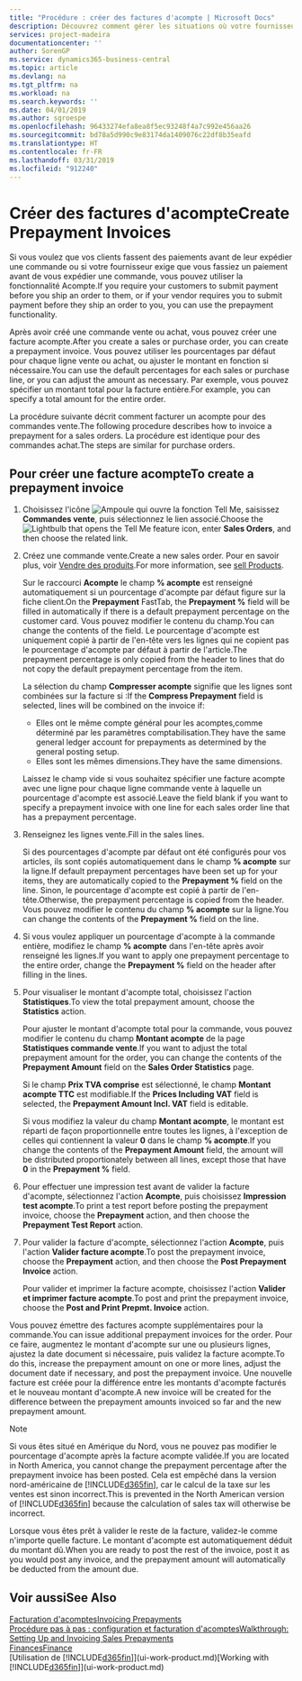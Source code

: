 ```yaml
---
title: "Procédure : créer des factures d'acompte | Microsoft Docs"
description: Découvrez comment gérer les situations où votre fournisseur ou vous-même exigez un acompte.
services: project-madeira
documentationcenter: ''
author: SorenGP
ms.service: dynamics365-business-central
ms.topic: article
ms.devlang: na
ms.tgt_pltfrm: na
ms.workload: na
ms.search.keywords: ''
ms.date: 04/01/2019
ms.author: sgroespe
ms.openlocfilehash: 96433274efa8ea8f5ec93248f4a7c992e456aa26
ms.sourcegitcommit: bd78a5d990c9e83174da1409076c22df8b35eafd
ms.translationtype: HT
ms.contentlocale: fr-FR
ms.lasthandoff: 03/31/2019
ms.locfileid: "912240"
---
```

# <a name="create-prepayment-invoices"></a><span data-ttu-id="165c8-103">Créer des factures d'acompte</span><span class="sxs-lookup"><span data-stu-id="165c8-103">Create Prepayment Invoices</span></span>
<span data-ttu-id="165c8-104">Si vous voulez que vos clients fassent des paiements avant de leur expédier une commande ou si votre fournisseur exige que vous fassiez un paiement avant de vous expédier une commande, vous pouvez utiliser la fonctionnalité Acompte.</span><span class="sxs-lookup"><span data-stu-id="165c8-104">If you require your customers to submit payment before you ship an order to them, or if your vendor requires you to submit payment before they ship an order to you, you can use the prepayment functionality.</span></span>  

<span data-ttu-id="165c8-105">Après avoir créé une commande vente ou achat, vous pouvez créer une facture acompte.</span><span class="sxs-lookup"><span data-stu-id="165c8-105">After you create a sales or purchase order, you can create a prepayment invoice.</span></span> <span data-ttu-id="165c8-106">Vous pouvez utiliser les pourcentages par défaut pour chaque ligne vente ou achat, ou ajuster le montant en fonction si nécessaire.</span><span class="sxs-lookup"><span data-stu-id="165c8-106">You can use the default percentages for each sales or purchase line, or you can adjust the amount as necessary.</span></span> <span data-ttu-id="165c8-107">Par exemple, vous pouvez spécifier un montant total pour la facture entière.</span><span class="sxs-lookup"><span data-stu-id="165c8-107">For example, you can specify a total amount for the entire order.</span></span>  

<span data-ttu-id="165c8-108">La procédure suivante décrit comment facturer un acompte pour des commandes vente.</span><span class="sxs-lookup"><span data-stu-id="165c8-108">The following procedure describes how to invoice a prepayment for a sales orders.</span></span> <span data-ttu-id="165c8-109">La procédure est identique pour des commandes achat.</span><span class="sxs-lookup"><span data-stu-id="165c8-109">The steps are similar for purchase orders.</span></span>  

## <a name="to-create-a-prepayment-invoice"></a><span data-ttu-id="165c8-110">Pour créer une facture acompte</span><span class="sxs-lookup"><span data-stu-id="165c8-110">To create a prepayment invoice</span></span>  
1. <span data-ttu-id="165c8-111">Choisissez l'icône ![Ampoule qui ouvre la fonction Tell Me](media/ui-search/search_small.png "Dites-moi ce que vous voulez faire"), saisissez **Commandes vente**, puis sélectionnez le lien associé.</span><span class="sxs-lookup"><span data-stu-id="165c8-111">Choose the ![Lightbulb that opens the Tell Me feature](media/ui-search/search_small.png "Tell me what you want to do") icon, enter **Sales Orders**, and then choose the related link.</span></span>  
2. <span data-ttu-id="165c8-112">Créez une commande vente.</span><span class="sxs-lookup"><span data-stu-id="165c8-112">Create a new sales order.</span></span> <span data-ttu-id="165c8-113">Pour en savoir plus, voir [Vendre des produits](sales-how-sell-products.md).</span><span class="sxs-lookup"><span data-stu-id="165c8-113">For more information, see [sell Products](sales-how-sell-products.md).</span></span>  

    <span data-ttu-id="165c8-114">Sur le raccourci **Acompte** le champ **% acompte** est renseigné automatiquement si un pourcentage d'acompte par défaut figure sur la fiche client.</span><span class="sxs-lookup"><span data-stu-id="165c8-114">On the **Prepayment** FastTab, the **Prepayment %** field will be filled in automatically if there is a default prepayment percentage on the customer card.</span></span> <span data-ttu-id="165c8-115">Vous pouvez modifier le contenu du champ.</span><span class="sxs-lookup"><span data-stu-id="165c8-115">You can change the contents of the field.</span></span> <span data-ttu-id="165c8-116">Le pourcentage d'acompte est uniquement copié à partir de l'en-tête vers les lignes qui ne copient pas le pourcentage d'acompte par défaut à partir de l'article.</span><span class="sxs-lookup"><span data-stu-id="165c8-116">The prepayment percentage is only copied from the header to lines that do not copy the default prepayment percentage from the item.</span></span>  

    <span data-ttu-id="165c8-117">La sélection du champ **Compresser acompte** signifie que les lignes sont combinées sur la facture si :</span><span class="sxs-lookup"><span data-stu-id="165c8-117">If the **Compress Prepayment** field is selected, lines will be combined on the invoice if:</span></span>  
    - <span data-ttu-id="165c8-118">Elles ont le même compte général pour les acomptes,comme déterminé par les paramètres comptabilisation.</span><span class="sxs-lookup"><span data-stu-id="165c8-118">They have the same general ledger account for prepayments as determined by the general posting setup.</span></span>  
    - <span data-ttu-id="165c8-119">Elles sont les mêmes dimensions.</span><span class="sxs-lookup"><span data-stu-id="165c8-119">They have the same dimensions.</span></span>  

    <span data-ttu-id="165c8-120">Laissez le champ vide si vous souhaitez spécifier une facture acompte avec une ligne pour chaque ligne commande vente à laquelle un pourcentage d'acompte est associé.</span><span class="sxs-lookup"><span data-stu-id="165c8-120">Leave the field blank if you want to specify a prepayment invoice with one line for each sales order line that has a prepayment percentage.</span></span>  

3. <span data-ttu-id="165c8-121">Renseignez les lignes vente.</span><span class="sxs-lookup"><span data-stu-id="165c8-121">Fill in the sales lines.</span></span>  

    <span data-ttu-id="165c8-122">Si des pourcentages d'acompte par défaut ont été configurés pour vos articles, ils sont copiés automatiquement dans le champ **% acompte** sur la ligne.</span><span class="sxs-lookup"><span data-stu-id="165c8-122">If default prepayment percentages have been set up for your items, they are automatically copied to the **Prepayment %** field on the line.</span></span> <span data-ttu-id="165c8-123">Sinon, le pourcentage d'acompte est copié à partir de l'en-tête.</span><span class="sxs-lookup"><span data-stu-id="165c8-123">Otherwise, the prepayment percentage is copied from the header.</span></span> <span data-ttu-id="165c8-124">Vous pouvez modifier le contenu du champ **% acompte** sur la ligne.</span><span class="sxs-lookup"><span data-stu-id="165c8-124">You can change the contents of the **Prepayment %** field on the line.</span></span>  
4. <span data-ttu-id="165c8-125">Si vous voulez appliquer un pourcentage d'acompte à la commande entière, modifiez le champ **% acompte** dans l'en\-tête après avoir renseigné les lignes.</span><span class="sxs-lookup"><span data-stu-id="165c8-125">If you want to apply one prepayment percentage to the entire order, change the **Prepayment %** field on the header after filling in the lines.</span></span>  
5. <span data-ttu-id="165c8-126">Pour visualiser le montant d'acompte total, choisissez l'action **Statistiques**.</span><span class="sxs-lookup"><span data-stu-id="165c8-126">To view the total prepayment amount, choose the **Statistics** action.</span></span>

    <span data-ttu-id="165c8-127">Pour ajuster le montant d'acompte total pour la commande, vous pouvez modifier le contenu du champ **Montant acompte** de la page **Statistiques commande vente**.</span><span class="sxs-lookup"><span data-stu-id="165c8-127">If you want to adjust the total prepayment amount for the order, you can change the contents of the **Prepayment Amount** field on the **Sales Order Statistics** page.</span></span>  

    <span data-ttu-id="165c8-128">Si le champ **Prix TVA comprise** est sélectionné, le champ **Montant acompte TTC** est modifiable.</span><span class="sxs-lookup"><span data-stu-id="165c8-128">If the **Prices Including VAT** field is selected, the **Prepayment Amount Incl. VAT** field is editable.</span></span>  

    <span data-ttu-id="165c8-129">Si vous modifiez la valeur du champ **Montant acompte**, le montant est réparti de façon proportionnelle entre toutes les lignes, à l'exception de celles qui contiennent la valeur **0** dans le champ **% acompte**.</span><span class="sxs-lookup"><span data-stu-id="165c8-129">If you change the contents of the **Prepayment Amount** field, the amount will be distributed proportionately between all lines, except those that have **0** in the **Prepayment %** field.</span></span>  
6. <span data-ttu-id="165c8-130">Pour effectuer une impression test avant de valider la facture d'acompte, sélectionnez l'action **Acompte**, puis choisissez **Impression test acompte**.</span><span class="sxs-lookup"><span data-stu-id="165c8-130">To print a test report before posting the prepayment invoice, choose the **Prepayment** action, and then choose the **Prepayment Test Report** action.</span></span>  
7. <span data-ttu-id="165c8-131">Pour valider la facture d'acompte, sélectionnez l'action **Acompte**, puis l'action **Valider facture acompte**.</span><span class="sxs-lookup"><span data-stu-id="165c8-131">To post the prepayment invoice, choose the **Prepayment** action, and then choose the **Post Prepayment Invoice** action.</span></span>  

    <span data-ttu-id="165c8-132">Pour valider et imprimer la facture acompte, choisissez l'action **Valider et imprimer facture acompte**.</span><span class="sxs-lookup"><span data-stu-id="165c8-132">To post and print the prepayment invoice, choose the **Post and Print Prepmt. Invoice** action.</span></span>  

<span data-ttu-id="165c8-133">Vous pouvez émettre des factures acompte supplémentaires pour la commande.</span><span class="sxs-lookup"><span data-stu-id="165c8-133">You can issue additional prepayment invoices for the order.</span></span> <span data-ttu-id="165c8-134">Pour ce faire, augmentez le montant d'acompte sur une ou plusieurs lignes, ajustez la date document si nécessaire, puis validez la facture acompte.</span><span class="sxs-lookup"><span data-stu-id="165c8-134">To do this, increase the prepayment amount on one or more lines, adjust the document date if necessary, and post the prepayment invoice.</span></span> <span data-ttu-id="165c8-135">Une nouvelle facture est créée pour la différence entre les montants d'acompte facturés et le nouveau montant d'acompte.</span><span class="sxs-lookup"><span data-stu-id="165c8-135">A new invoice will be created for the difference between the prepayment amounts invoiced so far and the new prepayment amount.</span></span>  

> [!NOTE]  
>  <span data-ttu-id="165c8-136">Si vous êtes situé en Amérique du Nord, vous ne pouvez pas modifier le pourcentage d'acompte après la facture acompte validée.</span><span class="sxs-lookup"><span data-stu-id="165c8-136">If you are located in North America, you cannot change the prepayment percentage after the prepayment invoice has been posted.</span></span> <span data-ttu-id="165c8-137">Cela est empêché dans la version nord\-américaine de [!INCLUDE[d365fin](includes/d365fin_md.md)], car le calcul de la taxe sur les ventes est sinon incorrect.</span><span class="sxs-lookup"><span data-stu-id="165c8-137">This is prevented in the North American version of [!INCLUDE[d365fin](includes/d365fin_md.md)] because the calculation of sales tax will otherwise be incorrect.</span></span>  

 <span data-ttu-id="165c8-138">Lorsque vous êtes prêt à valider le reste de la facture, validez-le comme n'importe quelle facture. Le montant d'acompte est automatiquement déduit du montant dû.</span><span class="sxs-lookup"><span data-stu-id="165c8-138">When you are ready to post the rest of the invoice, post it as you would post any invoice, and the prepayment amount will automatically be deducted from the amount due.</span></span>  

## <a name="see-also"></a><span data-ttu-id="165c8-139">Voir aussi</span><span class="sxs-lookup"><span data-stu-id="165c8-139">See Also</span></span>  
[<span data-ttu-id="165c8-140">Facturation d'acomptes</span><span class="sxs-lookup"><span data-stu-id="165c8-140">Invoicing Prepayments</span></span>](finance-invoice-prepayments.md)  
[<span data-ttu-id="165c8-141">Procédure pas à pas : configuration et facturation d'acomptes</span><span class="sxs-lookup"><span data-stu-id="165c8-141">Walkthrough: Setting Up and Invoicing Sales Prepayments</span></span>](walkthrough-setting-up-and-invoicing-sales-prepayments.md)  
[<span data-ttu-id="165c8-142">Finances</span><span class="sxs-lookup"><span data-stu-id="165c8-142">Finance</span></span>](finance.md)  
<span data-ttu-id="165c8-143">[Utilisation de [!INCLUDE[d365fin](includes/d365fin_md.md)]](ui-work-product.md)</span><span class="sxs-lookup"><span data-stu-id="165c8-143">[Working with [!INCLUDE[d365fin](includes/d365fin_md.md)]](ui-work-product.md)</span></span>
